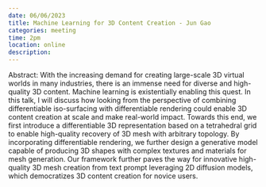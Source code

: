 ```yaml
---
date: 06/06/2023
title: Machine Learning for 3D Content Creation - Jun Gao
categories: meeting
time: 2pm
location: online
description:
---
```

Abstract: With the increasing demand for creating large-scale 3D virtual worlds in many industries, there is an immense need for diverse and high-quality 3D content. Machine learning is existentially enabling this quest. In this talk, I will discuss how looking from the perspective of combining differentiable iso-surfacing with differentiable rendering could enable 3D content creation at scale and make real-world impact. Towards this end, we first introduce a differentiable 3D representation based on a tetrahedral grid to enable high-quality recovery of 3D mesh with arbitrary topology. By incorporating differentiable rendering, we further design a generative model capable of producing 3D shapes with complex textures and materials for mesh generation. Our framework further paves the way for innovative high-quality 3D mesh creation from text prompt leveraging 2D diffusion models, which democratizes 3D content creation for novice users.
